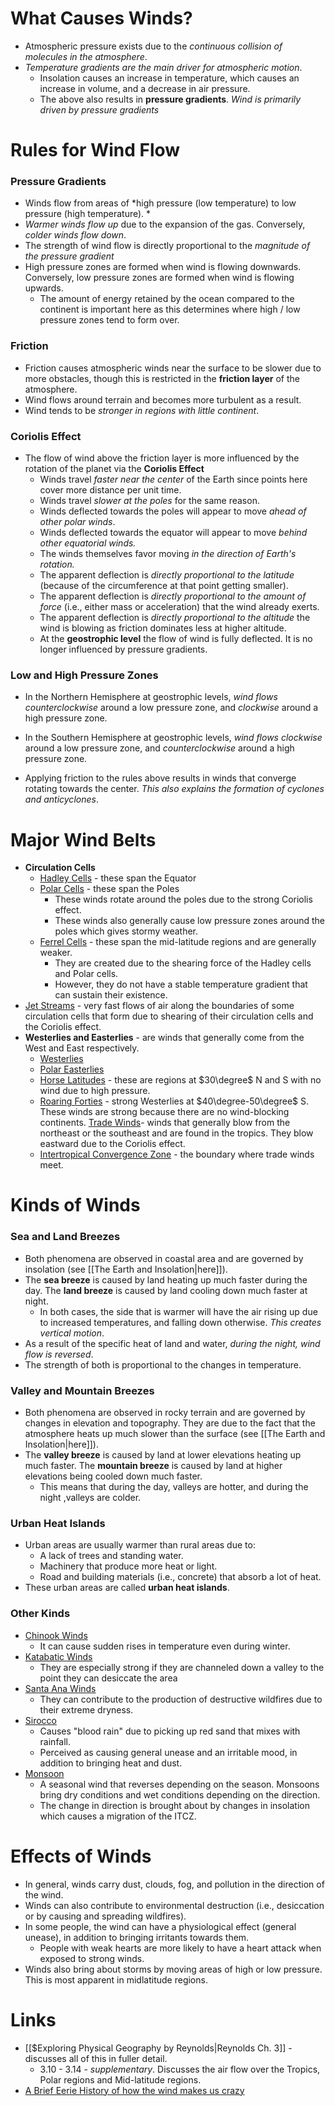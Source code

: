 # What Causes Winds?
* Atmospheric pressure exists due to the *continuous collision of molecules in the atmosphere*.
* *Temperature gradients are the main driver for atmospheric motion*. 
	* Insolation causes an increase in temperature, which causes an increase in volume, and a decrease in air pressure. 
	* The above also results in **pressure gradients**. *Wind is primarily driven by pressure gradients*
# Rules for Wind Flow
### Pressure Gradients
* Winds flow from areas of *high pressure (low temperature) to low pressure (high temperature). *
* *Warmer winds flow up* due to the expansion of the gas. Conversely, *colder winds flow down*.
* The strength of wind flow is directly proportional to the *magnitude of the pressure gradient*
* High pressure zones are formed when wind is flowing downwards. Conversely, low pressure zones are formed when wind is flowing upwards.
	* The amount of energy retained by the ocean compared to the continent is important here as this determines where high / low pressure zones tend to form over. 
### Friction
* Friction causes atmospheric winds near the surface to be slower due to more obstacles, though this is restricted in the **friction layer** of the atmosphere.
* Wind flows around terrain and becomes more turbulent as a result.
* Wind tends to be *stronger in regions with little continent*.
### Coriolis Effect
* The flow of wind above the friction layer is more influenced by the rotation of the planet via the **Coriolis Effect**
	* Winds travel *faster near the center* of the Earth since points here cover more distance per unit time.
	* Winds travel *slower at the poles* for the same reason.
	* Winds deflected towards the poles will appear to move *ahead of other polar winds*.
	* Winds deflected towards the equator will appear to move *behind other equatorial winds.*
	* The winds themselves favor moving *in the direction of Earth's rotation.*
	* The apparent deflection is *directly proportional to the latitude* (because of the circumference at that point getting smaller).
	* The apparent deflection is *directly  proportional to the amount of force* (i.e., either mass or acceleration) that the wind already exerts.
	* The apparent deflection is *directly proportional to the altitude* the wind is blowing as friction dominates less at higher altitude.
	* At the **geostrophic level** the flow of wind is fully deflected. It is no longer influenced by pressure gradients. 
### Low and High Pressure Zones
* In the Northern Hemisphere at geostrophic levels, *wind flows counterclockwise* around a low pressure zone, and *clockwise* around a high pressure zone. 
* In the Southern Hemisphere at geostrophic levels, *wind flows clockwise* around a low pressure zone, and *counterclockwise* around a high pressure zone.

* Applying friction to the rules above results in winds that converge rotating towards the center. *This also explains the formation of cyclones and anticyclones*. 
# Major Wind Belts
* **Circulation Cells**
	* [Hadley Cells](https://en.wikipedia.org/wiki/Hadley_cell) - these span the Equator
	* [Polar Cells](https://en.wikipedia.org/wiki/Atmospheric_circulation#Polar_cell) - these span the Poles
		* These winds rotate around the poles due to the strong Coriolis effect.
		* These winds also generally cause low pressure zones around the poles which gives stormy weather.
	* [Ferrel Cells](https://en.wikipedia.org/wiki/Atmospheric_circulation) - these span the mid-latitude regions and are generally weaker.
		* They are created due to the shearing force of the Hadley cells and Polar cells.
		* However, they do not have a stable temperature gradient that can sustain their existence.
* [Jet Streams](https://en.wikipedia.org/wiki/Jet_stream) - very fast flows of air along the boundaries of some circulation cells that form due to shearing of their circulation cells and the Coriolis effect.
* **Westerlies and Easterlies** - are winds that generally come from the West and East respectively. 
	* [Westerlies](https://en.wikipedia.org/wiki/Westerlies)
	* [Polar Easterlies](https://en.wikipedia.org/wiki/Polar_easterlies)
	* [Horse Latitudes](https://en.wikipedia.org/wiki/Horse_latitudes) - these are regions at $30\degree$ N and S with no wind due to high pressure.
	* [Roaring Forties](https://en.wikipedia.org/wiki/Roaring_Forties) - strong Westerlies at $40\degree-50\degree$ S. These winds are strong because there are no wind-blocking continents.
[Trade Winds](https://en.wikipedia.org/wiki/Trade_winds)- winds that generally blow from the northeast or the southeast and are found in the tropics.  They blow eastward due to the Coriolis effect.
	* [Intertropical Convergence Zone](https://en.wikipedia.org/wiki/Intertropical_Convergence_Zone) - the boundary where trade winds meet.
# Kinds of Winds
### Sea and Land Breezes
* Both phenomena are observed in coastal area and are governed by insolation (see [[The Earth and Insolation|here]]).
* The **sea breeze** is caused by land heating up much faster during the day. The **land breeze** is caused by land cooling down much faster at night.
	* In both cases, the side that is warmer will have the air rising up due to increased temperatures, and falling down otherwise. *This creates vertical motion*. 
* As a result of the specific heat of land and water, *during the night, wind flow is reversed*. 
* The strength of both is proportional to the changes in temperature. 
### Valley and Mountain Breezes
* Both phenomena are observed in rocky terrain and are governed by changes in elevation and topography. They are due to the fact that the atmosphere heats up much slower than the surface (see [[The Earth and Insolation|here]]).
* The **valley breeze** is caused by land at lower elevations heating up much faster. The **mountain breeze** is caused by land at higher elevations being cooled down much faster. 
	* This means that during the day, valleys are hotter, and during the night ,valleys are colder. 
### Urban Heat Islands
* Urban areas are usually warmer than rural areas due to:
	* A lack of trees and standing water.
	* Machinery that produce more heat or light. 
	* Road and building materials (i.e., concrete) that absorb a lot of heat.
* These urban areas are called **urban heat islands**. 
### Other Kinds
* [Chinook Winds](https://en.wikipedia.org/wiki/Chinook_wind) 
	* It can cause sudden rises in temperature even during winter. 
* [Katabatic Winds](https://en.wikipedia.org/wiki/Katabatic_wind) 
	* They are especially strong if they are channeled down a valley to the point they can desiccate the area
* [Santa Ana Winds](https://en.wikipedia.org/wiki/Santa_Ana_winds) 
	* They can contribute to the production of destructive wildfires due to their extreme dryness.
* [Sirocco](https://en.wikipedia.org/wiki/Sirocco)
	* Causes "blood rain" due to picking up red sand that mixes with rainfall.
	* Perceived as causing general unease and an irritable mood, in addition to bringing heat and dust. 
* [Monsoon](https://en.wikipedia.org/wiki/Monsoon)
	* A seasonal wind that reverses depending on the season. Monsoons bring dry conditions and wet conditions depending on the direction.
	* The change in direction is brought about by changes in insolation which causes a migration of the ITCZ.
# Effects of Winds
* In general, winds carry dust, clouds, fog, and pollution in the direction of the wind. 
* Winds can also contribute to environmental destruction (i.e., desiccation or by causing and spreading wildfires).
* In some people, the wind can have a physiological effect (general unease), in addition to bringing irritants towards them. 
	* People with weak hearts are more likely to have a heart attack when exposed to strong winds.
* Winds also bring about storms by moving areas of high or low pressure. This is most apparent in midlatitude regions.
# Links
* [[$Exploring Physical Geography by Reynolds|Reynolds Ch. 3]] - discusses all of this in fuller detail.
	* 3.10 - 3.14 -  *supplementary*. Discusses the air flow over the Tropics, Polar regions and Mid-latitude regions.
*  [A Brief Eerie History of how the wind makes us crazy](https://lithub.com/a-brief-eerie-history-of-how-the-wind-makes-us-crazy/)